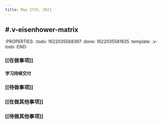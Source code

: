 ```yaml
---
title: May 27th, 2021
---
```


## #.v-eisenhower-matrix
:PROPERTIES:
:todo: 1622035568397
:done: 1622035581635
:template: .v-todo
:END:
### [[在做事项]]
#### 学习持续交付
####
### [[待做事项]]
####
####
####
### [[在做其他事项]]
####
####
####
### [[待做其他事项]]
####
####
####
